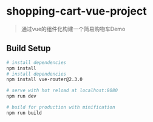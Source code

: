 # shopping-cart-vue-project

> 通过vue的组件化构建一个简易购物车Demo

## Build Setup

``` bash
# install dependencies
npm install
# install dependencies
npm install vue-router@2.3.0

# serve with hot reload at localhost:8080
npm run dev

# build for production with minification
npm run build
```


